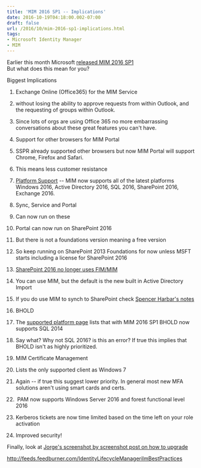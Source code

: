 ```yaml
---
title: 'MIM 2016 SP1 -- Implications'
date: 2016-10-19T04:18:00.002-07:00
draft: false
url: /2016/10/mim-2016-sp1-implications.html
tags: 
- Microsoft Identity Manager
- MIM
---
```


Earlier this month Microsoft [released MIM 2016 SP1](https://docs.microsoft.com/en-us/microsoft-identity-manager/understand-explore/microsoft-identity-manager-2016-sp1-release-notes)  
But what does this mean for you?  
  
Biggest Implications  
  
  

1.  Exchange Online (Office365) for the MIM Service 

1.  without losing the ability to approve requests from within Outlook, and the requesting of groups within Outlook.

1.  Since lots of orgs are using Office 365 no more embarrassing conversations about these great features you can't have.

3.  Support for other browsers for MIM Portal

1.  SSPR already supported other browsers but now MIM Portal will support Chrome, Firefox and Safari.

1.  This means less customer resistance

5.  [Platform Support](https://docs.microsoft.com/en-us/microsoft-identity-manager/plan-design/microsoft-identity-manager-2016-supported-platforms) -- MIM now supports all of the latest platforms Windows 2016, Active Directory 2016, SQL 2016, SharePoint 2016, Exchange 2016.

1.  Sync, Service and Portal

1.  Can now run on these

3.  Portal can now run on SharePoint 2016

1.  But there is not a foundations version meaning a free version

1.  So keep running on SharePoint 2013 Foundations for now unless MSFT starts including a license for SharePoint 2016

5.  [SharePoint 2016 no longer uses FIM/MIM](http://hey%20now%20have%20active%20directory%20import/) 

1.  You can use MIM, but the default is the new built in Active Directory Import
2.  If you do use MIM to synch to SharePoint check [Spencer Harbar's notes](http://www.harbar.net/archive/2016/10/06/Microsoft-Identity-Manager-2016-Service-Pack-1-is-now-available.aspx)

7.  BHOLD

1.  The [supported platform page](https://docs.microsoft.com/en-us/microsoft-identity-manager/plan-design/microsoft-identity-manager-2016-supported-platforms) lists that with MIM 2016 SP1 BHOLD now supports SQL 2014

1.  Say what? Why not SQL 2016? is this an error? If true this implies that BHOLD isn't as highly prioritized.

9.  MIM Certificate Management

1.  Lists the only supported client as Windows 7

1.  Again -- if true this suggest lower priority. In general most new MFA solutions aren't using smart cards and certs.

11.   PAM now supports Windows Server 2016 and forest functional level 2016

1.  Kerberos tickets are now time limited based on the time left on your role activation

1.  Improved security!

Finally, look at [Jorge's screenshot by screenshot post on how to upgrade](https://jorgequestforknowledge.wordpress.com/2016/09/26/upgrading-to-mim-2016-sp1/)

  
  

http://feeds.feedburner.com/IdentityLifecycleManagerilmBestPractices